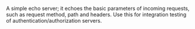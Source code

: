 A simple echo server; it echoes the basic parameters of incoming requests, such as request method, path and headers. Use this for integration testing of authentication/authorization servers.
